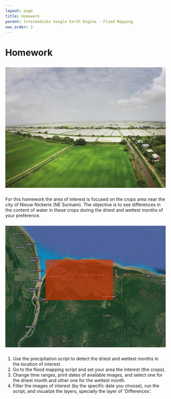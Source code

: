 ```yaml
---
layout: page
title: Homework
parent: Intermediate Google Earth Engine - Flood Mapping
nav_order: 3
---
```


# Homework

<p align="center">
<img src="../images/flood/T6_3_00.png" vspace="10" width="700">
</p>

For this homework the area of interest is focused on the crops area near the city of Nieuw Nickerie (NE Surinam). The objective is to see differences in the content of water in these crops during the driest and wettest months of your preference.

<p align="center">
<img src="../images/flood/T6_3_01.png" vspace="10" width="600">
</p>

1. Use the precipitation script to detect the driest and wettest months in the location of interest.
2. Go to the flood mapping script and set your area the interest (the crops).
3. Change time ranges, print dates of available images, and select one for the driest month and other one for the wettest month.
4. Filter the images of interest (by the specific date you choose), run the script, and visualize the layers, specially the layer of 'Differences'.
